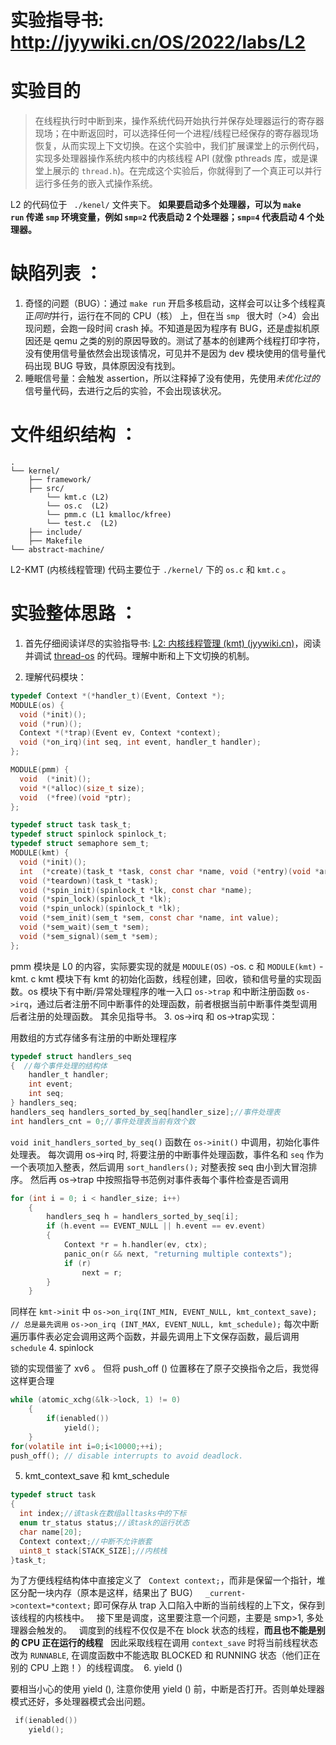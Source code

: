 
#  实验指导书: http://jyywiki.cn/OS/2022/labs/L2
# 实验目的
 >	在线程执行时中断到来，操作系统代码开始执行并保存处理器运行的寄存器现场；在中断返回时，可以选择任何一个进程/线程已经保存的寄存器现场恢复，从而实现上下文切换。在这个实验中，我们扩展课堂上的示例代码，实现多处理器操作系统内核中的内核线程 API (就像 pthreads 库，或是课堂上展示的 `thread.h`)。在完成这个实验后，你就得到了一个真正可以并行运行多任务的嵌入式操作系统。

L2 的代码位于 ` ./kenel/` 文件夹下。
**如果要启动多个处理器，可以为 `make run` 传递 `smp` 环境变量，例如 `smp=2` 代表启动 2 个处理器；`smp=4` 代表启动 4 个处理器。**
# 缺陷列表 ：
1. 奇怪的问题（BUG）：通过 `make run` 开启多核启动，这样会可以让多个线程真正*同时*并行，运行在不同的 CPU（核） 上，但在当 `smp ` 很大时（>4）会出现问题，会跑一段时间 crash 掉。不知道是因为程序有 BUG，还是虚拟机原因还是 qemu 之类的别的原因导致的。测试了基本的创建两个线程打印字符，没有使用信号量依然会出现该情况，可见并不是因为 dev 模块使用的信号量代码出现 BUG 导致，具体原因没有找到。
2. 睡眠信号量：会触发 assertion，所以注释掉了没有使用，先使用*未优化过的* 信号量代码，去进行之后的实验，不会出现该状况。

# 文件组织结构 ：
```text
. 
└── kernel/
	├── framework/ 
	├── src/ 
		└── kmt.c (L2)
		└── os.c  (L2)
		└── pmm.c (L1 kmalloc/kfree)
		└── test.c  (L2)  
	├── include/     
	├── Makefile         
└── abstract-machine/
```
L2-KMT (内核线程管理) 代码主要位于 `./kernel/` 下的 `os.c` 和 `kmt.c` 。
# 实验整体思路 ：
 1. 首先仔细阅读详尽的实验指导书: [L2: 内核线程管理 (kmt) (jyywiki.cn)](http://jyywiki.cn/OS/2022/labs/L2)，阅读并调试 [thread-os](http://jyywiki.cn/pages/OS/2022/demos/thread-os.c) 的代码。理解中断和上下文切换的机制。

2. 理解代码模块：
```C
typedef Context *(*handler_t)(Event, Context *);
MODULE(os) {
  void (*init)();
  void (*run)();
  Context *(*trap)(Event ev, Context *context);
  void (*on_irq)(int seq, int event, handler_t handler);
};

MODULE(pmm) {
  void  (*init)();
  void *(*alloc)(size_t size);
  void  (*free)(void *ptr);
};

typedef struct task task_t;
typedef struct spinlock spinlock_t;
typedef struct semaphore sem_t;
MODULE(kmt) {
  void (*init)();
  int  (*create)(task_t *task, const char *name, void (*entry)(void *arg), void *arg);
  void (*teardown)(task_t *task);
  void (*spin_init)(spinlock_t *lk, const char *name);
  void (*spin_lock)(spinlock_t *lk);
  void (*spin_unlock)(spinlock_t *lk);
  void (*sem_init)(sem_t *sem, const char *name, int value);
  void (*sem_wait)(sem_t *sem);
  void (*sem_signal)(sem_t *sem);
};
```
pmm 模块是 L0 的内容，实际要实现的就是 `MODULE(OS)` -os. c 和 `MODULE(kmt)` - kmt. c 
kmt 模块下有 kmt 的初始化函数，线程创建，回收，锁和信号量的实现函数。os 模块下有中断/异常处理程序的唯一入口 `os->trap` 和中断注册函数 `os->irq`，通过后者注册不同中断事件的处理函数，前者根据当前中断事件类型调用后者注册的处理函数。
其余见指导书。
3. os->irq 和 os->trap实现：

用数组的方式存储多有注册的中断处理程序
```C
typedef struct handlers_seq
{  //每个事件处理的结构体
    handler_t handler;
    int event;
    int seq;
} handlers_seq;
handlers_seq handlers_sorted_by_seq[handler_size];//事件处理表
int handlers_cnt = 0;//事件处理表当前有效个数
```
`void init_handlers_sorted_by_seq()` 函数在 `os->init()` 中调用，初始化事件处理表。
每次调用 os->irq 时, 将要注册的中断事件处理函数，事件名和 `seq` 作为一个表项加入整表，然后调用 `sort_handlers();` 对整表按 seq 由小到大冒泡排序。
然后再 os->trap 中按照指导书范例对事件表每个事件检查是否调用
```C
for (int i = 0; i < handler_size; i++)
    {
        handlers_seq h = handlers_sorted_by_seq[i];
        if (h.event == EVENT_NULL || h.event == ev.event)
        {
            Context *r = h.handler(ev, ctx);
            panic_on(r && next, "returning multiple contexts");
            if (r)
                next = r;
        }
    }
```
同样在 `kmt->init` 中
`os->on_irq(INT_MIN, EVENT_NULL, kmt_context_save); // 总是最先调用`
`os->on_irq (INT_MAX, EVENT_NULL, kmt_schedule);`
每次中断遍历事件表必定会调用这两个函数，并最先调用上下文保存函数，最后调用 `schedule`
4.  spinlock                            

锁的实现借鉴了 xv6 。
但将 push_off () 位置移在了原子交换指令之后，我觉得这样更合理
```C
while (atomic_xchg(&lk->lock, 1) != 0)
    {
        if(ienabled())
            yield();
    }
for(volatile int i=0;i<10000;++i);
push_off(); // disable interrupts to avoid deadlock.
```
5.  kmt_context_save 和 kmt_schedule
```C
typedef struct task
{
  int index;//该task在数组alltasks中的下标
  enum tr_status status;//该task的运行状态
  char name[20];
  Context context;//中断不允许嵌套
  uint8_t stack[STACK_SIZE];//内核栈
}task_t;
```
为了方便线程结构体中直接定义了 ` Context context;`，而非是保留一个指针，堆区分配一块内存（原本是这样，结果出了 BUG）
  `_current->context=*context;` 即可保存从 trap 入口陷入中断的当前线程的上下文，保存到该线程的内核栈中。
  接下里是调度，这里要注意一个问题，主要是 smp>1, 多处理器会触发的。
  调度到的线程不仅仅是不在 block 状态的线程，**而且也不能是别的 CPU 正在运行的线程**
  因此采取线程在调用 `context_save` 时将当前线程状态改为 `RUNNABLE`, 在调度函数中不能选取 BLOCKED 和 RUNNING 状态（他们正在别的 CPU 上跑！）的线程调度。  
6. yield () 

要相当小心的使用 yield (), 注意你使用 yield () 前，中断是否打开。否则单处理器模式还好，多处理器模式会出问题。
```C
 if(ienabled())
	yield();
```

  
